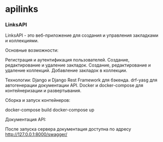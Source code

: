 # apilinks
<h3>LinksAPI</h3>

LinksAPI - это веб-приложение для создания и управления закладками и коллекциями.

Основные возможности:

Регистрация и аутентификация пользователей.
Создание, редактирование и удаление закладок.
Создание, редактирование и удаление коллекций.
Добавление закладок в коллекции.

Технологии:
Django и Django Rest Framework для бэкенда.
drf-yasg для автогенерации документации API.
Docker и docker-compose для контейнеризации и развертывания.

Сборка и запуск контейнеров:

docker-compose build
docker-compose up


Документация API:

После запуска сервера документация доступна по адресу http://127.0.0.1:8000/swagger/

